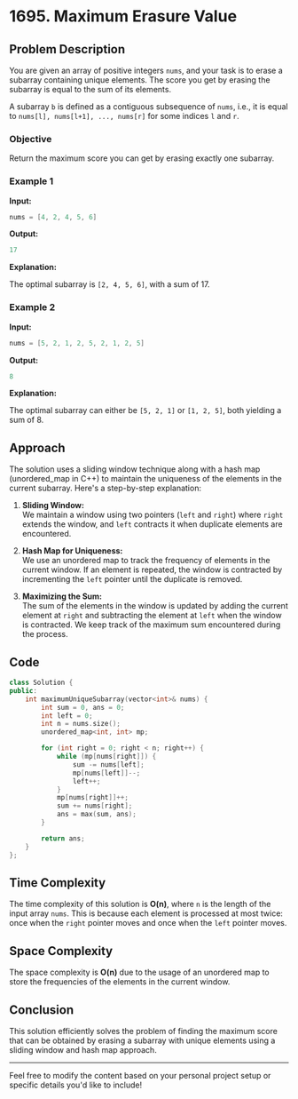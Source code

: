 
# 1695. Maximum Erasure Value

## Problem Description

You are given an array of positive integers `nums`, and your task is to erase a subarray containing unique elements. The score you get by erasing the subarray is equal to the sum of its elements.

A subarray `b` is defined as a contiguous subsequence of `nums`, i.e., it is equal to `nums[l], nums[l+1], ..., nums[r]` for some indices `l` and `r`.

### Objective

Return the maximum score you can get by erasing exactly one subarray.

### Example 1

**Input:**

```cpp
nums = [4, 2, 4, 5, 6]
```

**Output:**

```cpp
17
```

**Explanation:**

The optimal subarray is `[2, 4, 5, 6]`, with a sum of 17.

### Example 2

**Input:**

```cpp
nums = [5, 2, 1, 2, 5, 2, 1, 2, 5]
```

**Output:**

```cpp
8
```

**Explanation:**

The optimal subarray can either be `[5, 2, 1]` or `[1, 2, 5]`, both yielding a sum of 8.

## Approach

The solution uses a sliding window technique along with a hash map (unordered_map in C++) to maintain the uniqueness of the elements in the current subarray. Here's a step-by-step explanation:

1. **Sliding Window:**  
   We maintain a window using two pointers (`left` and `right`) where `right` extends the window, and `left` contracts it when duplicate elements are encountered.

2. **Hash Map for Uniqueness:**  
   We use an unordered map to track the frequency of elements in the current window. If an element is repeated, the window is contracted by incrementing the `left` pointer until the duplicate is removed.

3. **Maximizing the Sum:**  
   The sum of the elements in the window is updated by adding the current element at `right` and subtracting the element at `left` when the window is contracted. We keep track of the maximum sum encountered during the process.

## Code

```cpp
class Solution {
public:
    int maximumUniqueSubarray(vector<int>& nums) {
        int sum = 0, ans = 0;
        int left = 0;
        int n = nums.size();
        unordered_map<int, int> mp;

        for (int right = 0; right < n; right++) {
            while (mp[nums[right]]) {
                sum -= nums[left];
                mp[nums[left]]--;
                left++;
            }
            mp[nums[right]]++;
            sum += nums[right];
            ans = max(sum, ans);
        }

        return ans;
    }
};
```

## Time Complexity

The time complexity of this solution is **O(n)**, where `n` is the length of the input array `nums`. This is because each element is processed at most twice: once when the `right` pointer moves and once when the `left` pointer moves.

## Space Complexity

The space complexity is **O(n)** due to the usage of an unordered map to store the frequencies of the elements in the current window.

## Conclusion

This solution efficiently solves the problem of finding the maximum score that can be obtained by erasing a subarray with unique elements using a sliding window and hash map approach.

---

Feel free to modify the content based on your personal project setup or specific details you'd like to include!